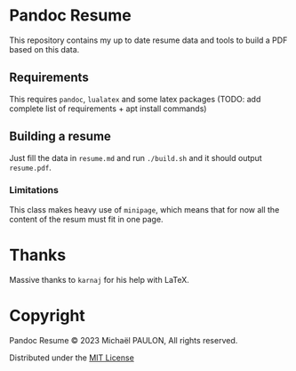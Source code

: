 # Pandoc Resume
This repository contains my up to date resume data and tools to build a PDF based on this data.

## Requirements
This requires `pandoc`, `lualatex` and some latex packages (TODO: add complete list of requirements + apt install commands)

## Building a resume
Just fill the data in `resume.md` and run `./build.sh` and it should output `resume.pdf`.

### Limitations
This class makes heavy use of `minipage`, which means that for now all the content of the resum must fit in one page.


# Thanks
Massive thanks to `karnaj` for his help with LaTeX.

# Copyright
Pandoc Resume © 2023 Michaël PAULON, All rights reserved.

Distributed under the [MIT License](LICENSE.md)